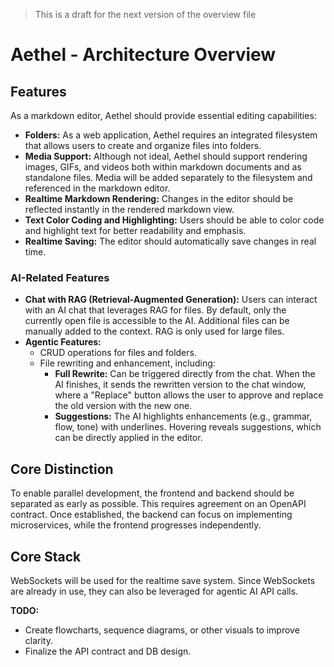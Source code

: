 > This is a draft for the next version of the overview file

# Aethel - Architecture Overview

## Features

As a markdown editor, Aethel should provide essential editing capabilities:

- **Folders:** As a web application, Aethel requires an integrated filesystem that allows users to create and organize files into folders.
- **Media Support:** Although not ideal, Aethel should support rendering images, GIFs, and videos both within markdown documents and as standalone files. Media will be added separately to the filesystem and referenced in the markdown editor.
- **Realtime Markdown Rendering:** Changes in the editor should be reflected instantly in the rendered markdown view.
- **Text Color Coding and Highlighting:** Users should be able to color code and highlight text for better readability and emphasis.
- **Realtime Saving:** The editor should automatically save changes in real time.

### AI-Related Features

- **Chat with RAG (Retrieval-Augmented Generation):** Users can interact with an AI chat that leverages RAG for files. By default, only the currently open file is accessible to the AI. Additional files can be manually added to the context. RAG is only used for large files.
- **Agentic Features:**
  - CRUD operations for files and folders.
  - File rewriting and enhancement, including:
    - **Full Rewrite:** Can be triggered directly from the chat. When the AI finishes, it sends the rewritten version to the chat window, where a "Replace" button allows the user to approve and replace the old version with the new one.
    - **Suggestions:** The AI highlights enhancements (e.g., grammar, flow, tone) with underlines. Hovering reveals suggestions, which can be directly applied in the editor.

## Core Distinction

To enable parallel development, the frontend and backend should be separated as early as possible. This requires agreement on an OpenAPI contract. Once established, the backend can focus on implementing microservices, while the frontend progresses independently.

## Core Stack

WebSockets will be used for the realtime save system. Since WebSockets are already in use, they can also be leveraged for agentic AI API calls.

**TODO:**

- Create flowcharts, sequence diagrams, or other visuals to improve clarity.
- Finalize the API contract and DB design.
